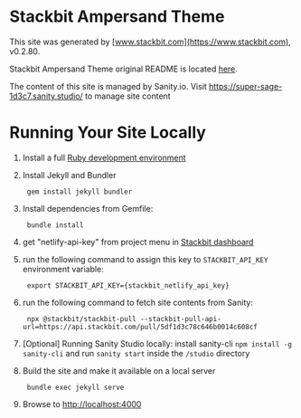 # Stackbit Ampersand Theme

This site was generated by [www.stackbit.com](https://www.stackbit.com), v0.2.80.

Stackbit Ampersand Theme original README is located [here](./README.theme.md).

The content of this site is managed by Sanity.io. Visit https://super-sage-1d3c7.sanity.studio/ to manage site content

# Running Your Site Locally

1. Install a full [Ruby development environment](https://jekyllrb.com/docs/installation/)

1. Install Jekyll and Bundler

        gem install jekyll bundler

1. Install dependencies from Gemfile:

        bundle install

1. get "netlify-api-key" from project menu in [Stackbit dashboard](https://app.stackbit.com/dashboard)

1. run the following command to assign this key to `STACKBIT_API_KEY` environment variable:

        export STACKBIT_API_KEY={stackbit_netlify_api_key}

1. run the following command to fetch site contents from Sanity:

        npx @stackbit/stackbit-pull --stackbit-pull-api-url=https://api.stackbit.com/pull/5df1d3c78c646b0014c608cf

1. [Optional] Running Sanity Studio locally: install sanity-cli `npm install -g sanity-cli` and run `sanity start` inside the `/studio` directory

1. Build the site and make it available on a local server

        bundle exec jekyll serve

1. Browse to [http://localhost:4000](http://localhost:4000)
